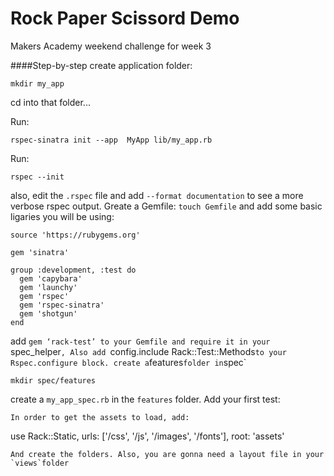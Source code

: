 # Rock Paper Scissord Demo

Makers Academy weekend challenge for week 3

####Step-by-step
create application folder:
```
mkdir my_app
```
cd into that folder...


Run: 
```
rspec-sinatra init --app  MyApp lib/my_app.rb
```
Run:
```
rspec --init
``` 
also, edit the `.rspec` file and add `--format documentation` to see a more verbose rspec output. 
Greate a Gemfile: `touch Gemfile` and add some basic ligaries you will be using: 
```
source 'https://rubygems.org'

gem 'sinatra'

group :development, :test do
  gem 'capybara'
  gem 'launchy'
  gem 'rspec'
  gem 'rspec-sinatra'
  gem 'shotgun'
end
```
add `gem ‘rack-test’ to your Gemfile and require it in your `spec_helper`, Also add `config.include Rack::Test::Methods` to your Rspec.configure block.
create a `features` folder in `spec` 
```
mkdir spec/features
``` 
create a `my_app_spec.rb` in the `features` folder. 
Add your first test:
```
In order to get the assets to load, add:
```
use Rack::Static, urls: ['/css', '/js', '/images', '/fonts'], root: 'assets'
```
And create the folders. Also, you are gonna need a layout file in your `views`folder
